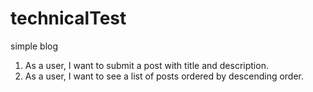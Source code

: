 # technicalTest
simple blog
1. As a user, I want to submit a post with title and description.
2. As a user, I want to see a list of posts ordered by descending order.